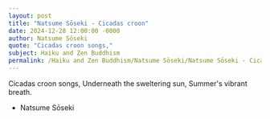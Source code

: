 ```yaml
---
layout: post
title: "Natsume Sōseki - Cicadas croon"
date: 2024-12-28 12:00:00 -0000
author: Natsume Sōseki
quote: "Cicadas croon songs,"
subject: Haiku and Zen Buddhism
permalink: /Haiku and Zen Buddhism/Natsume Sōseki/Natsume Sōseki - Cicadas croon
---
```


Cicadas croon songs,
  Underneath the sweltering sun,
  Summer's vibrant breath.

- Natsume Sōseki
